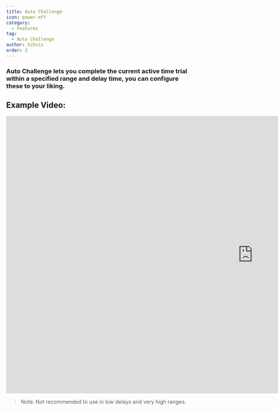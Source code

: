 ```yaml
---
title: Auto Challenge
icon: power-off
category:
  - Features
tag:
  - Auto Challenge
author: Schvis
order: 2
---
```


### Auto Challenge lets you complete the current active time trial within a specified range and delay time, you can configure these to your liking.

## Example Video:

<div class="iframe-container"><iframe width="1328" height="747" src="https://www.youtube.com/embed/7JNegfQiK2U?list=PL5eI1Tb64p56g27qfYk7VuFTz4FK6YrKa" title="Korepi - Auto Challenge" frameborder="0" allow="accelerometer; autoplay; clipboard-write; encrypted-media; gyroscope; picture-in-picture; web-share" referrerpolicy="strict-origin-when-cross-origin" allowfullscreen></iframe></div>

>Note: Not recommended to use in low delays and very high ranges.

